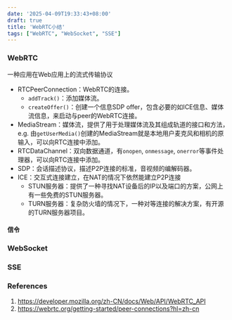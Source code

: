 ```yaml
---
date: '2025-04-09T19:33:43+08:00'
draft: true
title: 'WebRTC小结'
tags: ["WebRTC", "WebSocket", "SSE"]
---
```


### WebRTC
一种应用在Web应用上的流式传输协议
* RTCPeerConnection：WebRTC的连接。
    * `addTrack()`：添加媒体流。
    * `createOffer()`：创建一个信息SDP offer，包含必要的如ICE信息、媒体流信息，来启动与peer的WebRTC连接。
* MediaStream：媒体流，提供了用于处理媒体流及其组成轨道的接口和方法，e.g. 由`getUserMedia()`创建的MediaStream就是本地用户麦克风和相机的原输入，可以向RTC连接中添加。
* RTCDataChannel：双向数据通道，有`onopen`, `onmessage`, `onerror`等事件处理器，可以向RTC连接中添加。
* SDP：会话描述协议，描述P2P连接的标准，音视频的编解码器。
* ICE：交互式连接建立，在NAT的情况下依然能建立P2P连接
    * STUN服务器：提供了一种寻找NAT设备后的IP以及端口的方案，公网上有一些免费的STUN服务器。
    * TURN服务器：复杂防火墙的情况下，一种对等连接的解决方案，有开源的TURN服务器项目。
#### 信令


### WebSocket

### SSE

### References
1. https://developer.mozilla.org/zh-CN/docs/Web/API/WebRTC_API
2. https://webrtc.org/getting-started/peer-connections?hl=zh-cn


